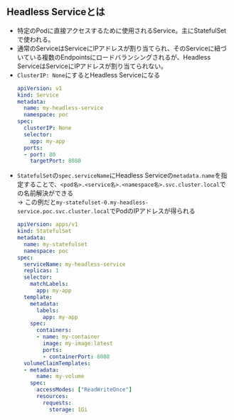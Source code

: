 ## Headless Serviceとは
- 特定のPodに直接アクセスするために使用されるService。主にStatefulSetで使われる。
- 通常のServiceはServiceにIPアドレスが割り当てられ、そのServiceに紐づいている複数のEndpointsにロードバランシングされるが、Headless ServiceはServiceにIPアドレスが割り当てられない。
- `ClusterIP: None`にするとHeadless Serviceになる  
  ```yaml
  apiVersion: v1
  kind: Service
  metadata:
    name: my-headless-service
    namespace: poc
  spec:
    clusterIP: None
    selector:
      app: my-app
    ports:
    - port: 80
      targetPort: 8080
  ```
- `StatefulSet`の`spec.serviceName`にHeadless Serviceの`metadata.name`を指定することで、`<pod名>.<service名>.<namespace名>.svc.cluster.local`での名前解決ができる  
  → この例だと`my-statefulset-0.my-headless-service.poc.svc.cluster.local`でPodのIPアドレスが得られる
  ```yaml
  apiVersion: apps/v1
  kind: StatefulSet
  metadata:
    name: my-statefulset
    namespace: poc
  spec:
    serviceName: my-headless-service
    replicas: 1
    selector:
      matchLabels:
        app: my-app
    template:
      metadata:
        labels:
          app: my-app
      spec:
        containers:
        - name: my-container
          image: my-image:latest
          ports:
          - containerPort: 8080
    volumeClaimTemplates:
    - metadata:
        name: my-volume
      spec:
        accessModes: ["ReadWriteOnce"]
        resources:
          requests:
            storage: 1Gi
  ```
